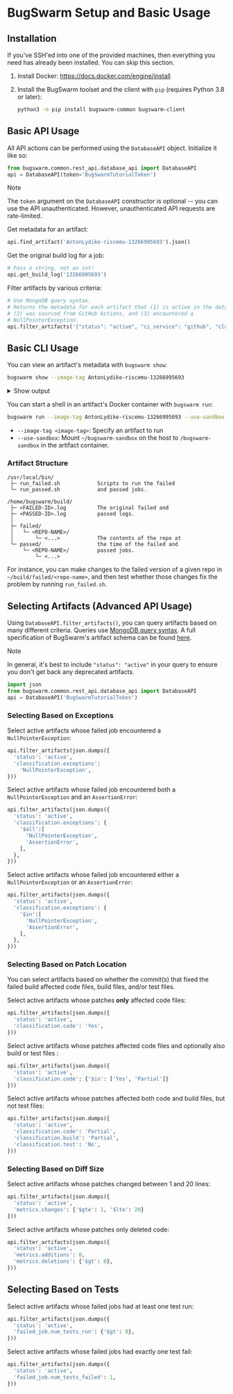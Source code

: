 # BugSwarm Setup and Basic Usage

## Installation

If you've SSH'ed into one of the provided machines, then everything you need has already been installed.
You can skip this section.

1. Install Docker: <https://docs.docker.com/engine/install>

2. Install the BugSwarm toolset and the client with `pip` (requires Python 3.8 or later):
   ```sh
   python3 -m pip install bugswarm-common bugswarm-client
   ```


## Basic API Usage

All API actions can be performed using the `DatabaseAPI` object.
Initialize it like so:

```python
from bugswarm.common.rest_api.database_api import DatabaseAPI
api = DatabaseAPI(token='BugSwarmTutorialToken')
```

> [!NOTE]
> The `token` argument on the `DatabaseAPI` constructor is optional -- you can use the API unauthenticated.
> However, unauthenticated API requests are rate-limited.

Get metadata for an artifact:

```python
api.find_artifact('AntonLydike-riscemu-13266995693').json()
```

Get the original build log for a job:

```python
# Pass a string, not an int!
api.get_build_log('13266995693')
```

Filter artifacts by various criteria:

```python
# Use MongoDB query syntax.
# Returns the metadata for each artifact that (1) is active in the dataset,
# (2) was sourced from GitHub Actions, and (3) encountered a
# NullPointerException.
api.filter_artifacts('{"status": "active", "ci_service": "github", "classification.exceptions": "NullPointerException"}')
```


## Basic CLI Usage

You can view an artifact's metadata with `bugswarm show`:

```sh
bugswarm show --image-tag AntonLydike-riscemu-13266995693
```
<details><summary>Show output</summary>

```json
{
    "_created": "2023-07-19T19:42:48Z",
    "_deleted": false,
    "_etag": "d9a08e1e239c7a9f3c92344d3632db8f92970f5e",
    "_id": "64b83cb831600abb42b87a5d",
    "_links": {
        "collection": {
            "href": "artifacts",
            "title": "artifacts"
        },
        "next": {
            "href": "artifacts/AntonLydike-riscemu-13266995693?page=2",
            "title": "next page"
        },
        "parent": {
            "href": "/",
            "title": "home"
        },
        "self": {
            "href": "artifacts/AntonLydike-riscemu-13266995693",
            "title": "Artifact"
        }
    },
    "_updated": "2023-08-14T18:41:44Z",
    "added_version": "1.2.2",
    "base_branch": "",
    "branch": "sasha/typing",
    "build_system": "NA",
    "cached": true,
    "ci_service": "github",
    "classification": {
        "build": "No",
        "code": "Partial",
        "exceptions": [
            "NameError"
        ],
        "test": "No"
    },
    "creation_time": 1689795768,
    "current_image_tag": "AntonLydike-riscemu-13266995693",
    "deprecated_version": null,
    "failed_job": {
        "base_sha": "",
        "build_id": 4862859261,
        "build_job": "9.1",
        "committed_at": "2023-05-02T15:16:34Z",
        "component_versions": {
            "analyzer": "05374c8abe869159c5a060f3bda41fcc7f27a437",
            "reproducer": "05374c8abe869159c5a060f3bda41fcc7f27a437"
        },
        "config": {
            "id-in-workflow": "build",
            "runs-on": "ubuntu-latest",
            "steps": [
                {
                    "uses": "actions/checkout@v3"
                },
                {
                    "name": "Set up Python",
                    "uses": "actions/setup-python@v4",
                    "with": {
                        "python-version": "${{ matrix.python-version }}"
                    }
                },
                {
                    "name": "Upgrade pip",
                    "run": "pip install --upgrade pip\n"
                },
                {
                    "name": "Install the package locally",
                    "run": "pip install -r requirements.txt -r requirements-dev.txt"
                },
                {
                    "name": "Test with pytest",
                    "run": "pytest -W error\n"
                },
                {
                    "name": "Test with lit",
                    "run": "lit -v test/filecheck\n"
                }
            ],
            "strategy": {
                "matrix": {
                    "python-version": "3.10"
                }
            }
        },
        "failed_tests": "(test.test_helpers)#(test.test_integers)#(test.test_isa)#(test.test_tokenizer)",
        "is_git_repo": true,
        "job_id": 13266995693,
        "message": "add some typing annotations",
        "mismatch_attrs": [],
        "num_tests_failed": 4,
        "num_tests_run": 4,
        "patches": {
            "remove-ppa": "2023-07-19"
        },
        "trigger_sha": "6ec6e5130e8fbaca8b151fc7c5308b5a40aad2c8"
    },
    "filtered_reason": null,
    "image_tag": "AntonLydike-riscemu-13266995693",
    "is_error_pass": false,
    "lang": "Python",
    "match": 1,
    "merged_at": null,
    "metrics": {
        "additions": 3,
        "changes": 4,
        "deletions": 1,
        "num_of_changed_files": 3
    },
    "passed_job": {
        "base_sha": "",
        "build_id": 4895189877,
        "build_job": "11.1",
        "committed_at": "2023-05-05T15:48:27Z",
        "component_versions": {
            "analyzer": "05374c8abe869159c5a060f3bda41fcc7f27a437",
            "reproducer": "05374c8abe869159c5a060f3bda41fcc7f27a437"
        },
        "config": {
            "id-in-workflow": "build",
            "runs-on": "ubuntu-latest",
            "steps": [
                {
                    "uses": "actions/checkout@v3"
                },
                {
                    "name": "Set up Python",
                    "uses": "actions/setup-python@v4",
                    "with": {
                        "python-version": "${{ matrix.python-version }}"
                    }
                },
                {
                    "name": "Upgrade pip",
                    "run": "pip install --upgrade pip\n"
                },
                {
                    "name": "Install the package locally",
                    "run": "pip install -r requirements.txt -r requirements-dev.txt"
                },
                {
                    "name": "Test with pytest",
                    "run": "pytest -W error\n"
                },
                {
                    "name": "Test with lit",
                    "run": "lit -v test/filecheck\n"
                }
            ],
            "strategy": {
                "matrix": {
                    "python-version": "3.10"
                }
            }
        },
        "failed_tests": "",
        "is_git_repo": true,
        "job_id": 13267406539,
        "message": "import Optional",
        "mismatch_attrs": [],
        "num_tests_failed": 0,
        "num_tests_run": 16,
        "patches": {
            "remove-ppa": "2023-07-19"
        },
        "trigger_sha": "5f2f4e44af6d638ce9af46f48368fbfa9fc39122"
    },
    "pr_num": -1,
    "repo": "AntonLydike/riscemu",
    "repo_mined_version": "26d7f65cc1660fef10f9e0546e96ad090f297ac5",
    "reproduce_attempts": 3,
    "reproduce_successes": 3,
    "reproduced": true,
    "reproducibility_status": {
        "status": "Reproducible",
        "time_stamp": "2023-07-19"
    },
    "stability": "3/3",
    "status": "active",
    "test_framework": "pytest"
}
```

</details>

You can start a shell in an artifact's Docker container with `bugswarm run`:

```sh
bugswarm run --image-tag AntonLydike-riscemu-13266995693 --use-sandbox
```

- `--image-tag <image-tag>`: Specify an artifact to run
- `--use-sandbox`: Mount `~/bugswarm-sandbox` on the host to `/bugswarm-sandbox` in the artifact container.


### Artifact Structure

```
/usr/local/bin/
 ├─ run_failed.sh            Scripts to run the failed
 └─ run_passed.sh            and passed jobs.

/home/bugswarm/build/
 ├─ <FAILED-ID>.log          The original failed and
 ├─ <PASSED-ID>.log          passed logs.
 │
 ├─ failed/
 │   └─ <REPO-NAME>/
 │       └─ <...>            The contents of the repo at
 └─ passed/                  the time of the failed and
     └─ <REPO-NAME>/         passed jobs.
         └─ <...> 
```

For instance, you can make changes to the failed version of a given repo in `~/build/failed/<repo-name>`, and then test whether those changes fix the problem by running `run_failed.sh`.


## Selecting Artifacts (Advanced API Usage)

Using `DatabaseAPI.filter_artifacts()`, you can query artifacts based on many different criteria.
Queries use [MongoDB query syntax](https://www.mongodb.com/docs/manual/tutorial/query-documents/).
A full specification of BugSwarm's artifact schema can be found [here](https://github.com/BugSwarm/bugswarm/blob/master/docs/Artifact-Structure.md).

> [!NOTE]
> In general, it's best to include `"status": "active"` in your query to ensure you don't get back any deprecated artifacts.


```python
import json
from bugswarm.common.rest_api.database_api import DatabaseAPI
api = DatabaseAPI('BugSwarmTutorialToken')
```


### Selecting Based on Exceptions

Select active artifacts whose failed job encountered a `NullPointerException`:

```python
api.filter_artifacts(json.dumps({
  'status': 'active',
  'classification.exceptions':
    'NullPointerException',
}))
```

Select active artifacts whose failed job encountered both a `NullPointerException` and an `AssertionError`:

```python
api.filter_artifacts(json.dumps({
  'status': 'active',
  'classification.exceptions': { 
    '$all':[
      'NullPointerException',
      'AssertionError',
    ],
  },
}))
```

Select active artifacts whose failed job encountered either a `NullPointerException` or an `AssertionError`:

```python
api.filter_artifacts(json.dumps({
  'status': 'active',
  'classification.exceptions': { 
    '$in':[
      'NullPointerException',
      'AssertionError',
    ],
  },
}))
```


### Selecting Based on Patch Location

You can select artifacts based on whether the commit(s) that fixed the failed build affected code files, build files, and/or test files.

Select active artifacts whose patches **only** affected code files:

```python
api.filter_artifacts(json.dumps({
  'status': 'active',
  'classification.code': 'Yes',
}))
```

Select active artifacts whose patches affected code files and optionally also build or test files :

```python
api.filter_artifacts(json.dumps({
  'status': 'active',
  'classification.code': {'$in': ['Yes', 'Partial']}
}))
```

Select active artifacts whose patches affected both code and build files, but not test files:

```python
api.filter_artifacts(json.dumps({
  'status': 'active',
  'classification.code': 'Partial',
  'classification.build': 'Partial',
  'classification.test': 'No',
}))
```


### Selecting Based on Diff Size

Select active artifacts whose patches changed between 1 and 20 lines:

```python
api.filter_artifacts(json.dumps({
  'status': 'active',
  'metrics.changes': {'$gte': 1, '$lte': 20}
}))
```

Select active artifacts whose patches only deleted code:

```python
api.filter_artifacts(json.dumps({
  'status': 'active',
  'metrics.additions': 0,
  'metrics.deletions': {'$gt': 0},
}))
```

## Selecting Based on Tests

Select active artifacts whose failed jobs had at least one test run:

```python
api.filter_artifacts(json.dumps({
  'status': 'active',
  'failed_job.num_tests_run': {'$gt': 0},
}))
```

Select active artifacts whose failed jobs had exactly one test fail:

```python
api.filter_artifacts(json.dumps({
  'status': 'active',
  'failed_job.num_tests_failed': 1,
}))
```